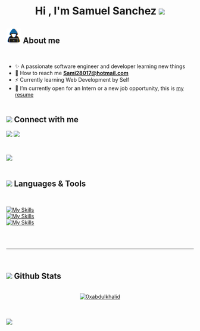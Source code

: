 
<h1 align="center"><b>Hi , I'm Samuel Sanchez </b><img src="https://media.giphy.com/media/hvRJCLFzcasrR4ia7z/giphy.gif" width="35"></h1>
<!--  -->

## <picture><img src = "https://github.com/0xAbdulKhalid/0xAbdulKhalid/raw/main/assets/mdImages/about_me.gif" width = 40px></picture> **About me**

<br>

- :sparkles: A passionate software engineer and developer learning new things
- :e-mail: How to reach me <a href="mailto:Sami28017@hotmail.com"><b>Sami28017@hotmail.com</b></a>
- :zap: Currently learning Web Development by Self
- :calling: I’m currently open for an Intern or a new job opportunity, this is [my resume](https://read.cv/0xabdulkhalid)
<br><br>

## <img src='https://raw.githubusercontent.com/ShahriarShafin/ShahriarShafin/main/Assets/handshake.gif' width ="50"><b> Connect with me </b>
<a href = 'https://www.linkedin.com/in/samuel-sanchez-guzman-98a5a827a'> <img src="https://skillicons.dev/icons?i=linkedin"/></a> 
<a href = 'https://discordapp.com/users/812042976398147695'> <img src="https://skillicons.dev/icons?i=discord"/></a> 

<br>

<img src="https://user-images.githubusercontent.com/73097560/115834477-dbab4500-a447-11eb-908a-139a6edaec5c.gif"><br><br>
## <img src="https://media2.giphy.com/media/QssGEmpkyEOhBCb7e1/giphy.gif?cid=ecf05e47a0n3gi1bfqntqmob8g9aid1oyj2wr3ds3mg700bl&rid=giphy.gif" width ="25"><b> Languages & Tools </b>
<br>

<p align="center">
  
  [![My Skills](https://skillicons.dev/icons?i=c,java,py,js,vue,swift,html,css)](https://skillicons.dev)<br>
  [![My Skills](https://skillicons.dev/icons?i=mysql,postgres,mongo)](https://skillicons.dev)<br>
  [![My Skills](https://skillicons.dev/icons?i=gcp,pycharm,git,github,linux,vscode)](https://skillicons.dev)	
  

</p>

<br>
<br>

-----

<br>


## <img src="https://media.giphy.com/media/iY8CRBdQXODJSCERIr/giphy.gif" width="35"><b> Github Stats </b>
<br>

<div align="center">

<a href="https://https://github.com/SamuelSanchez17/">
  <img src="https://github-readme-stats.vercel.app/api/top-langs?username=0xabdulkhalid&show_icons=true&locale=en&layout=compact&line_height=20&title_color=7A7ADB&icon_color=2234AE&text_color=D3D3D3&bg_color=0,000000,130F40" width="375"  alt="0xabdulkhalid"/>
</a>
</div>

<br>
<br>
<br>

<img src="https://user-images.githubusercontent.com/73097560/115834477-dbab4500-a447-11eb-908a-139a6edaec5c.gif">

